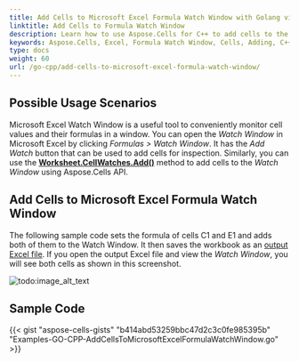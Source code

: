 ```yaml
---
title: Add Cells to Microsoft Excel Formula Watch Window with Golang via C++
linktitle: Add Cells to Formula Watch Window
description: Learn how to use Aspose.Cells for C++ to add cells to the formula watch window in Excel. Load or create an Excel file, manipulate cells, set formulas, and save the modified file.
keywords: Aspose.Cells, Excel, Formula Watch Window, Cells, Adding, C++
type: docs
weight: 60
url: /go-cpp/add-cells-to-microsoft-excel-formula-watch-window/
---
```


## **Possible Usage Scenarios**

Microsoft Excel Watch Window is a useful tool to conveniently monitor cell values and their formulas in a window. You can open the *Watch Window* in Microsoft Excel by clicking *Formulas > Watch Window*. It has the *Add Watch* button that can be used to add cells for inspection. Similarly, you can use the [**Worksheet.CellWatches.Add()**](https://reference.aspose.com/cells/go-cpp/cellwatchcollection/add_int_int/) method to add cells to the *Watch Window* using Aspose.Cells API.

## **Add Cells to Microsoft Excel Formula Watch Window**

The following sample code sets the formula of cells C1 and E1 and adds both of them to the Watch Window. It then saves the workbook as an [output Excel file](67338481.xlsx). If you open the output Excel file and view the *Watch Window*, you will see both cells as shown in this screenshot.

![todo:image_alt_text](add-cells-to-microsoft-excel-formula-watch-window_1.png)

## **Sample Code**

{{< gist "aspose-cells-gists" "b414abd53259bbc47d2c3c0fe985395b" "Examples-GO-CPP-AddCellsToMicrosoftExcelFormulaWatchWindow.go" >}}
